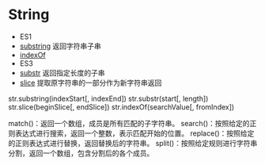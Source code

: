 # String
- ES1
 - [substring](#substring) 返回字符串子串
 - [indexOf](#indexOf)
- ES3
 - [substr](#substr) 返回指定长度的子串
 - [slice](#slice) 提取原字符串的一部分作为新字符串返回

str.substring(indexStart[, indexEnd])
str.substr(start[, length])
str.slice(beginSlice[, endSlice])
str.indexOf(searchValue[, fromIndex])

match()：返回一个数组，成员是所有匹配的子字符串。
search()：按照给定的正则表达式进行搜索，返回一个整数，表示匹配开始的位置。
replace()：按照给定的正则表达式进行替换，返回替换后的字符串。
split()：按照给定规则进行字符串分割，返回一个数组，包含分割后的各个成员。
